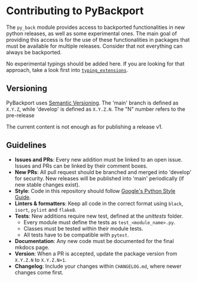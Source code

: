 # Contributing to PyBackport

The `py_back` module provides access to backported functionalities in new python releases, as well as some experimental ones.
The main goal of providing this access is for the use of these functionalities in packages that must be available for multiple releases.
Consider that not everything can always be backported.

No experimental typings should be added here. If you are looking for that approach, take a look first into [`typing_extensions`](https://github.com/python/typing_extensions).

## Versioning

PyBackport uses [Semantic Versioning](https://semver.org/).
The 'main' branch is defined as `X.Y.Z`, while 'develop' is defined as `X.Y.Z.N`.
The "N" number refers to the pre-release 

The current content is not enough as for publishing a release v1.

## Guidelines

- **Issues and PRs**: Every new addition must be linked to an open issue. Issues and PRs can be linked by their comment boxes.
- **New PRs**: All pull request should be branched and merged into 'develop' for security. New releases will be published into 'main' periodically (if new stable changes exist).
- **Style**: Code in this repository should follow [Google's Python Style Guide](https://google.github.io/styleguide/pyguide.html).
- **Linters & formatters**: Keep all code in the correct format using `black`, `isort`, `pylint` and `flake8`. 
- **Tests**: New additions require new test, defined at the _unittests_ folder. 
    - Every module must define the tests as `test_<module_name>.py`.
    - Classes must be tested within their module tests.
    - All tests have to be compatible with `pytest`.
- **Documentation**: Any new code must be documented for the final mkdocs page.
- **Version**: When a PR is accepted, update the package version from `X.Y.Z.N` to `X.Y.Z.N+1`.
- **Changelog**: Include your changes within `CHANGELOG.md`, where newer changes come first.
